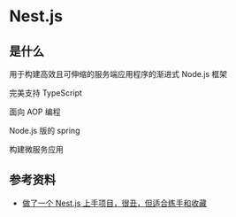 # Nest.js

## 是什么

用于构建高效且可伸缩的服务端应用程序的渐进式 Node.js 框架

完美支持 TypeScript

面向 AOP 编程

Node.js 版的 spring

构建微服务应用

## 参考资料

-   [做了一个 Nest.js 上手项目，很丑，但适合练手和收藏](https://mp.weixin.qq.com/s/K82ewUaEE5uoZR1qY43RxA)
